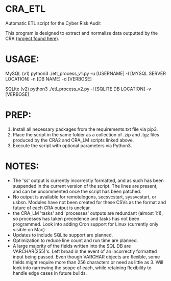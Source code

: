# CRA_ETL
Automatic ETL script for the Cyber Risk Audit 

This program is designed to extract and normalize data outputted by the CRA ([project found here](https://github.com/sdshook/Audit)). 

# USAGE:
MySQL (v1)
python3 ./etl_process_v1.py -u \[USERNAME] -l \[MYSQL SERVER LOCATION] -n \[DB NAME] -d \[VERBOSE]

SQLite (v2)
python3 ./etl_process_v2.py -l \[SQLITE DB LOCATION] -v \[VERBOSE]

# PREP:
1. Install all necessary packages from the requirements.txt file via pip3.
2. Place the script in the same folder as a collection of .zip and .tgz files produced by the CRA2 and CRA_LM scripts linked above.
3. Execute the script with optional parameters via Python3.

# NOTES:
- The 'ss' output is currently incorrectly formatted, and as such has been suspended in the current version of the script. The lines are present, and can be uncommented once the script has been patched.
- No output is available for remotelogons, secsvcstart, syssvcstart, or usbsn. Modules have not been created for these CSVs as the format and future of each CRA output is unclear.
- the CRA_LM 'tasks' and 'processes' outputs are redundant (almost 1:1), so processes has taken precedence and tasks has not been programmed. Look into adding Cron support for Linux (currently only visible on Mac)
- Updates to include SQLite support are planned.
- Optimization to reduce line count and run time are planned.
- A large majority of the fields written into the SQL DB are VARCHAR(255)'s. Left broad in the event of an incorrectly formatted input being passed. Even though VARCHAR objects are flexible, some fields might require more than 256 characters or need as little as 3. Will look into narrowing the scope of each, while retaining flexibility to handle edge cases in future builds.
